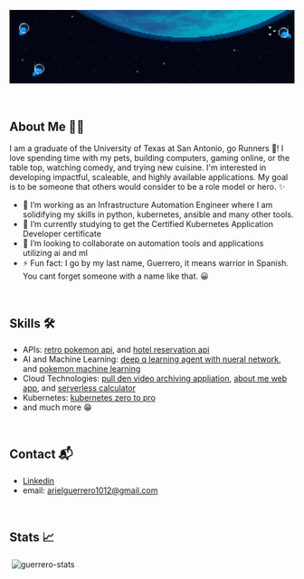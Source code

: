 ![](header.gif)


<br>

## About Me :man_technologist:	

 I am a graduate of the University of Texas at San Antonio, go Runners 🤙! I love spending time with my pets, building computers, gaming online, or the table top, watching comedy, and trying new cuisine. I'm interested in developing impactful, scaleable, and highly available applications. My goal is to be someone that others would consider to be a role model or hero. ✨

- 🔭 I’m working as an Infrastructure Automation Engineer where I am solidifying my skills in python, kubernetes, ansible and many other tools.
- 🌱 I’m currently studying to get the Certified Kubernetes Application Developer certificate 
- 👯 I’m looking to collaborate on automation tools and applications utilizing ai and ml  
- ⚡ Fun fact: I go by my last name, Guerrero, it means warrior in Spanish. You cant forget someone with a name like that. 😀

<br>

## Skills :hammer_and_wrench:		
* APIs: [retro pokemon api](https://github.com/aguerrero232/retro_pokemon_game_api), and [hotel reservation api](https://github.com/aguerrero232/hotel-reservations-api)
* AI and Machine Learning: [deep q learning agent with nueral network](https://github.com/aguerrero232/deep-q-learning-agent-nn), and [pokemon machine learning](https://github.com/aguerrero232/pokemon-data-analysis-and-prediction)
* Cloud Technologies: [pull den video archiving appliation](https://github.com/aguerrero232/pull-den), [about me web app](https://github.com/aguerrero232/cloudfront-highly-available-web-app), and [serverless calculator](https://github.com/aguerrero232/serverless-calculator-and-ps)
* Kubernetes: [kubernetes zero to pro](https://github.com/aguerrero232/kubernetes-zero-to-pro)
* and much more 😁

<br>

## Contact :mailbox_with_mail:	
- [Linkedin](https://www.linkedin.com/in/arielguerrero1012/)
- email: arielguerrero1012@gmail.com

<br>

## Stats :chart_with_upwards_trend:
<p>&nbsp;<img align="center" src="https://github-readme-stats.vercel.app/api?username=aguerrero232&show_icons=true&locale=en" alt="guerrero-stats" /></p>


<!--
**aguerrero232/aguerrero232** is a ✨ _special_ ✨ repository because its `README.md` (this file) appears on your GitHub profile.

Here are some ideas to get you started:

- 🔭 I’m currently working on ...
- 🌱 I’m currently learning ...
- 👯 I’m looking to collaborate on ...
- 🤔 I’m looking for help with ...
- 💬 Ask me about ...
- 📫 How to reach me: ...
- 😄 Pronouns: ...
- ⚡ Fun fact: ...
-->

